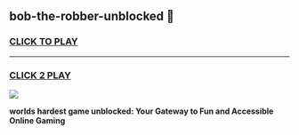 
## bob-the-robber-unblocked 👋
<h3>
<a href="https://premium.freeplayer.one?title=bob-the-robber-unblocked&ref=14F">CLICK TO PLAY</a></h3>
<hr>

<h3>
<a href="https://premium.freeplayer.one?title=bob-the-robber-unblocked&ref=14F">CLICK 2 PLAY</a>
  
</h3>

<a href="https://premium.freeplayer.one?title=bob-the-robber-unblocked&ref=12F/"><img src="https://clearcache.store/games.png"></a>


**worlds hardest game unblocked: Your Gateway to Fun and Accessible Online Gaming**
